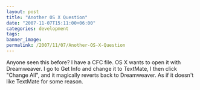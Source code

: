 ```yaml
---
layout: post
title: "Another OS X Question"
date: "2007-11-07T15:11:00+06:00"
categories: development 
tags: 
banner_image: 
permalink: /2007/11/07/Another-OS-X-Question
---
```


Anyone seen this before? I have a CFC file. OS X wants to open it with Dreamweaver. I go to Get Info and change it to TextMate, I then click "Change All", and it magically reverts back to Dreamweaver. As if it doesn't like TextMate for some reason.